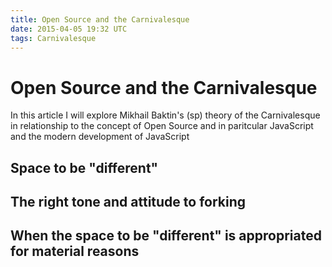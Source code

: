 ```yaml
---
title: Open Source and the Carnivalesque
date: 2015-04-05 19:32 UTC
tags: Carnivalesque
---
```


# Open Source and the Carnivalesque

In this article I will explore Mikhail Baktin's (sp) theory of the Carnivalesque in relationship to the concept of Open Source and in paritcular  JavaScript and the modern development of JavaScript

## Space to be "different"

## The right tone and attitude to forking

## When the space to be "different" is appropriated for material reasons


